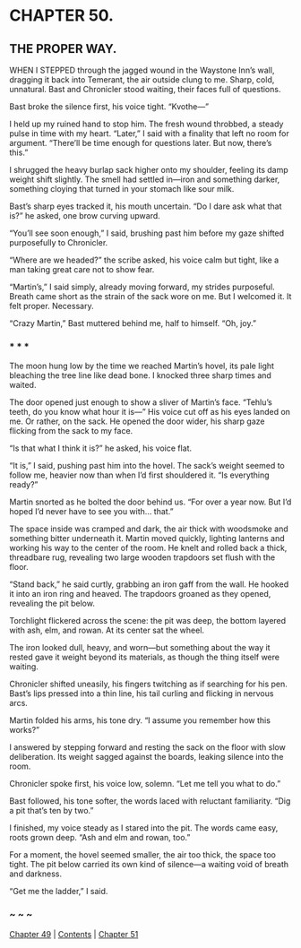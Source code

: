 # CHAPTER 50.

## THE PROPER WAY.


WHEN I STEPPED through the jagged wound in the Waystone Inn’s wall, dragging it back into Temerant, the air outside clung to me. Sharp, cold, unnatural. Bast and Chronicler stood waiting, their faces full of questions.  

Bast broke the silence first, his voice tight. “Kvothe—”  

I held up my ruined hand to stop him. The fresh wound throbbed, a steady pulse in time with my heart. “Later,” I said with a finality that left no room for argument. “There’ll be time enough for questions later. But now, there’s this.”

I shrugged the heavy burlap sack higher onto my shoulder, feeling its damp weight shift slightly. The smell had settled in—iron and something darker, something cloying that turned in your stomach like sour milk.

Bast’s sharp eyes tracked it, his mouth uncertain. “Do I dare ask what that is?” he asked, one brow curving upward.

“You’ll see soon enough,” I said, brushing past him before my gaze shifted purposefully to Chronicler.

“Where are we headed?” the scribe asked, his voice calm but tight, like a man taking great care not to show fear.

“Martin’s,” I said simply, already moving forward, my strides purposeful. Breath came short as the strain of the sack wore on me. But I welcomed it. It felt proper. Necessary.

“Crazy Martin,” Bast muttered behind me, half to himself. “Oh, joy.” 

### * * *  

The moon hung low by the time we reached Martin’s hovel, its pale light bleaching the tree line like dead bone. I knocked three sharp times and waited.  

The door opened just enough to show a sliver of Martin’s face. “Tehlu’s teeth, do you know what hour it is—” His voice cut off as his eyes landed on me. Or rather, on the sack. He opened the door wider, his sharp gaze flicking from the sack to my face.  

“Is that what I think it is?” he asked, his voice flat.  

“It is,” I said, pushing past him into the hovel. The sack’s weight seemed to follow me, heavier now than when I’d first shouldered it. “Is everything ready?”  

Martin snorted as he bolted the door behind us. “For over a year now. But I’d hoped I’d never have to see you with… that.”  

The space inside was cramped and dark, the air thick with woodsmoke and something bitter underneath it. Martin moved quickly, lighting lanterns and working his way to the center of the room. He knelt and rolled back a thick, threadbare rug, revealing two large wooden trapdoors set flush with the floor.  

“Stand back,” he said curtly, grabbing an iron gaff from the wall. He hooked it into an iron ring and heaved. The trapdoors groaned as they opened, revealing the pit below.  

Torchlight flickered across the scene: the pit was deep, the bottom layered with ash, elm, and rowan. At its center sat the wheel.  

The iron looked dull, heavy, and worn—but something about the way it rested gave it weight beyond its materials, as though the thing itself were waiting.  

Chronicler shifted uneasily, his fingers twitching as if searching for his pen. Bast’s lips pressed into a thin line, his tail curling and flicking in nervous arcs.  

Martin folded his arms, his tone dry. “I assume you remember how this works?”  

I answered by stepping forward and resting the sack on the floor with slow deliberation. Its weight sagged against the boards, leaking silence into the room.  

Chronicler spoke first, his voice low, solemn. “Let me tell you what to do.”  

Bast followed, his tone softer, the words laced with reluctant familiarity. “Dig a pit that’s ten by two.”  

I finished, my voice steady as I stared into the pit. The words came easy, roots grown deep. “Ash and elm and rowan, too.”  

For a moment, the hovel seemed smaller, the air too thick, the space too tight. The pit below carried its own kind of silence—a waiting void of breath and darkness.  

“Get me the ladder,” I said.  

### ~ ~ ~

[Chapter 49](CHAPTER_49.md) | [Contents](Contents.md) | [Chapter 51](CHAPTER_51.md)
